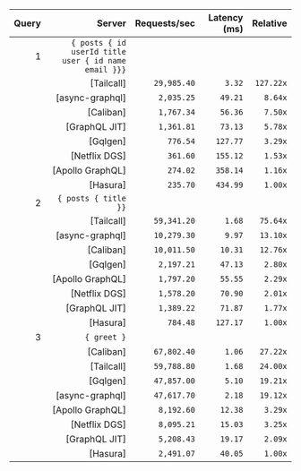 <!-- PERFORMANCE_RESULTS_START -->

| Query | Server | Requests/sec | Latency (ms) | Relative |
|-------:|--------:|--------------:|--------------:|---------:|
| 1 | `{ posts { id userId title user { id name email }}}` |
|| [Tailcall] | `29,985.40` | `3.32` | `127.22x` |
|| [async-graphql] | `2,035.25` | `49.21` | `8.64x` |
|| [Caliban] | `1,767.34` | `56.36` | `7.50x` |
|| [GraphQL JIT] | `1,361.81` | `73.13` | `5.78x` |
|| [Gqlgen] | `776.54` | `127.77` | `3.29x` |
|| [Netflix DGS] | `361.60` | `155.12` | `1.53x` |
|| [Apollo GraphQL] | `274.02` | `358.14` | `1.16x` |
|| [Hasura] | `235.70` | `434.99` | `1.00x` |
| 2 | `{ posts { title }}` |
|| [Tailcall] | `59,341.20` | `1.68` | `75.64x` |
|| [async-graphql] | `10,279.30` | `9.97` | `13.10x` |
|| [Caliban] | `10,011.50` | `10.31` | `12.76x` |
|| [Gqlgen] | `2,197.21` | `47.13` | `2.80x` |
|| [Apollo GraphQL] | `1,797.20` | `55.55` | `2.29x` |
|| [Netflix DGS] | `1,578.20` | `70.90` | `2.01x` |
|| [GraphQL JIT] | `1,389.22` | `71.87` | `1.77x` |
|| [Hasura] | `784.48` | `127.17` | `1.00x` |
| 3 | `{ greet }` |
|| [Caliban] | `67,802.40` | `1.06` | `27.22x` |
|| [Tailcall] | `59,788.80` | `1.68` | `24.00x` |
|| [Gqlgen] | `47,857.00` | `5.10` | `19.21x` |
|| [async-graphql] | `47,617.70` | `2.18` | `19.12x` |
|| [Apollo GraphQL] | `8,192.60` | `12.38` | `3.29x` |
|| [Netflix DGS] | `8,095.21` | `15.03` | `3.25x` |
|| [GraphQL JIT] | `5,208.43` | `19.17` | `2.09x` |
|| [Hasura] | `2,491.07` | `40.05` | `1.00x` |

<!-- PERFORMANCE_RESULTS_END -->
